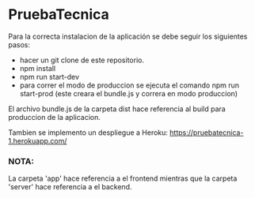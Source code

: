 # PruebaTecnica

Para la correcta instalacion de la aplicación se debe seguir los siguientes pasos:
- hacer un git clone de este repositorio.
- npm install
- npm run start-dev
- para correr el modo de produccion se ejecuta el comando npm run start-prod (este creara el bundle.js y correra en modo produccion)

El archivo bundle.js de la carpeta dist hace referencia al build para produccion de la aplicacion.

Tambien se implemento un despliegue a Heroku: https://pruebatecnica-1.herokuapp.com/

### NOTA: 
La carpeta 'app' hace referencia a el frontend mientras que la carpeta 'server' hace referencia a el backend.
